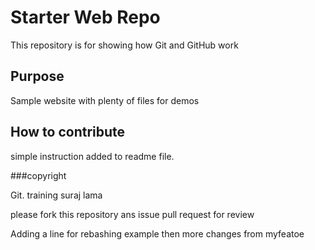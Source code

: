 # Starter Web Repo

This repository is for showing how Git and GitHub work

## Purpose

Sample website with plenty of files for demos

## How to contribute

simple instruction added to readme file.

###copyright

Git. training suraj lama

please fork this repository ans issue pull request for review

Adding a line for rebashing example
then more changes from myfeatoe
